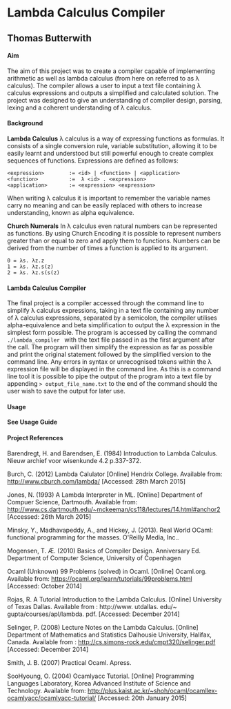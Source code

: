 # Lambda Calculus Compiler
## Thomas Butterwith

#### Aim
The aim of this project was to create a compiler capable of implementing arithmetic as well as lambda calculus (from here on referred to as λ calculus). The compiler allows a user to input a text file containing λ calculus expressions and outputs a simplified and calculated solution. The project was designed to give an understanding of compiler design, parsing, lexing and a coherent understanding of λ calculus.
#### Background
**Lambda Calculus**
λ calculus is a way of expressing functions as formulas. It consists of a single conversion rule, variable substitution, allowing it to be easily learnt and understood but still powerful enough to create complex sequences of functions.
Expressions are defined as follows:

	<expression>		:= <id> | <function> | <application>	<function>    		:=  λ <id> . <expression>	<application>		:= <expression> <expression>

When writing λ calculus it is important to remember the variable names carry no meaning and can be easily replaced with others to increase understanding, known as alpha equivalence.

**Church Numerals**
In λ calculus even natural numbers can be represented as functions. By using Church Encoding it is possible to represent numbers greater than or equal to zero and apply them to functions. Numbers can be derived from the number of times a function is applied to its argument.
	0 = λs. λz.z	1 = λs. λz.s(z)	2 = λs. λz.s(s(z)
#### Lambda Calculus Compiler
The final project is a compiler accessed through the command line to simplify λ calculus expressions, taking in a text file containing any number of λ calculus expressions, separated by a semicolon, the compiler utilises alpha-equivalence and beta simplification to output the λ expression in the simplest form possible. The program is accessed by calling the command ``./lambda_compiler `` with the text file passed in as the first argument after the call.The program will then simplify the expression as far as possible and print the original statement followed by the simplified version to the command line. Any errors in syntax or unrecognised tokens within the λ expression file will be displayed in the command line.As this is a command line tool it is possible to pipe the output of the program into a text file by appending ``> output_file_name.txt`` to the end of the command should the user wish to save the output for later use. 

#### Usage
**See Usage Guide**
#### Project References
Barendregt, H. and Barendsen, E. (1984) Introduction to Lambda Calculus. Nieuw archief voor wisenkunde 4.2 p.337-372.

Burch, C. (2012) Lambda Calulator [Online] Hendrix College. Available from: http://www.cburch.com/lambda/ [Accessed: 28th March 2015]
Jones, N. (1993) A Lambda Interpreter in ML. [Online] Department of Compuer Science, Dartmouth. Available from: http://www.cs.dartmouth.edu/~mckeeman/cs118/lectures/14.html#anchor2 [Accessed: 26th March 2015]

Minsky, Y., Madhavapeddy, A., and Hickey, J. (2013). Real World OCaml: functional programming for the masses. O'Reilly Media, Inc..
Mogensen, T. Æ. (2010) Basics of Compiler Design. Anniversary Ed. Department of Computer Science, University of Copenhagen
Ocaml (Unknown) 99 Problems (solved) in Ocaml. [Online] Ocaml.org. Available from: https://ocaml.org/learn/tutorials/99problems.html [Accessed: October 2014]Rojas, R. A Tutorial Introduction to the Lambda Calculus. [Online] University of Texas Dallas. Available from : http://www. utdallas. edu/~ gupta/courses/apl/lambda. pdf. [Accessed: December 2014]Selinger, P. (2008) Lecture Notes on the Lambda Calculus. [Online] Department of Mathematics and Statistics Dalhousie University, Halifax, Canada. Available from : http://cs.simons-rock.edu/cmpt320/selinger.pdf  [Accessed: December 2014]Smith, J. B. (2007) Practical Ocaml. Apress. SooHyoung, O. (2004) Ocamlyacc Tutorial. [Online] Programming Languages Laboratory, Korea Advanced Institute of Science and Technology. Available from: http://plus.kaist.ac.kr/~shoh/ocaml/ocamllex-ocamlyacc/ocamlyacc-tutorial/ [Accessed: 20th January 2015]